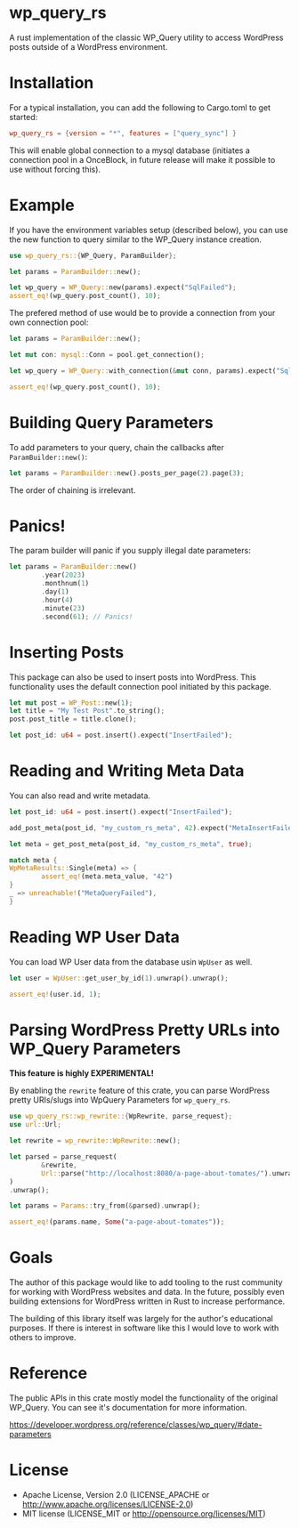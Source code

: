 # wp_query_rs

A rust implementation of the classic WP_Query utility to access WordPress posts outside of a WordPress environment.

# Installation

For a typical installation, you can add the following to Cargo.toml to get started:

```toml
wp_query_rs = {version = "*", features = ["query_sync"] }
```

This will enable global connection to a mysql database (initiates a connection pool in a OnceBlock, in future release will make it possible to use without forcing this).

# Example

If you have the environment variables setup (described below), you can use the new function to query similar to the WP_Query instance creation.

```rust
use wp_query_rs::{WP_Query, ParamBuilder};

let params = ParamBuilder::new();

let wp_query = WP_Query::new(params).expect("SqlFailed");
assert_eq!(wp_query.post_count(), 10);
```

The prefered method of use would be to provide a connection from your own connection pool:

```rust
let params = ParamBuilder::new();

let mut con: mysql::Conn = pool.get_connection();

let wp_query = WP_Query::with_connection(&mut conn, params).expect("SqlFailed");

assert_eq!(wp_query.post_count(), 10);
```

# Building Query Parameters

To add parameters to your query, chain the callbacks after `ParamBuilder::new()`:

```rust
let params = ParamBuilder::new().posts_per_page(2).page(3);
```

The order of chaining is irrelevant.

# Panics!

The param builder will panic if you supply illegal date parameters:

```rust
let params = ParamBuilder::new()
        .year(2023)
        .monthnum(1)
        .day(1)
        .hour(4)
        .minute(23)
        .second(61); // Panics!
```

# Inserting Posts

This package can also be used to insert posts into WordPress. This functionality uses the default connection pool initiated by this package.

```rust
let mut post = WP_Post::new(1);
let title = "My Test Post".to_string();
post.post_title = title.clone();

let post_id: u64 = post.insert().expect("InsertFailed");
```

# Reading and Writing Meta Data

You can also read and write metadata.

```rust
let post_id: u64 = post.insert().expect("InsertFailed");

add_post_meta(post_id, "my_custom_rs_meta", 42).expect("MetaInsertFailed");

let meta = get_post_meta(post_id, "my_custom_rs_meta", true);

match meta {
WpMetaResults::Single(meta) => {
        assert_eq!(meta.meta_value, "42")
}
_ => unreachable!("MetaQueryFailed"),
}
```

# Reading WP User Data

You can load WP User data from the database usin `WpUser` as well.

```rust
let user = WpUser::get_user_by_id(1).unwrap().unwrap();

assert_eq!(user.id, 1);
```

# Parsing WordPress Pretty URLs into WP_Query Parameters

**This feature is highly EXPERIMENTAL!**

By enabling the `rewrite` feature of this crate, you can parse WordPress pretty URIs/slugs into WpQuery Parameters for `wp_query_rs`.

```rust
use wp_query_rs::wp_rewrite::{WpRewrite, parse_request};
use url::Url;

let rewrite = wp_rewrite::WpRewrite::new();

let parsed = parse_request(
        &rewrite,
        Url::parse("http://localhost:8080/a-page-about-tomates/").unwrap(),
)
.unwrap();

let params = Params::try_from(&parsed).unwrap();

assert_eq!(params.name, Some("a-page-about-tomates"));
```

# Goals

The author of this package would like to add tooling to the rust community for working with WordPress websites and data. In the future, possibly even building extensions for WordPress written in Rust to increase performance.

The building of this library itself was largely for the author's educational purposes. If there is interest in software like this I would love to work with others to improve.

# Reference

The public APIs in this crate mostly model the functionality of the original WP_Query. You can see it's documentation for more information.

https://developer.wordpress.org/reference/classes/wp_query/#date-parameters

# License

- Apache License, Version 2.0 (LICENSE_APACHE or http://www.apache.org/licenses/LICENSE-2.0)
- MIT license (LICENSE_MIT or http://opensource.org/licenses/MIT)
